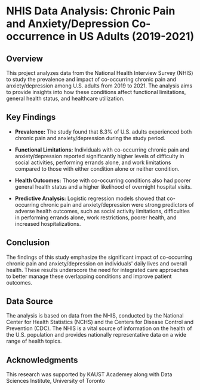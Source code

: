 # NHIS Data Analysis: Chronic Pain and Anxiety/Depression Co-occurrence in US Adults (2019-2021)

## Overview

This project analyzes data from the National Health Interview Survey (NHIS) to study the prevalence and impact of co-occurring chronic pain and anxiety/depression among U.S. adults from 2019 to 2021. The analysis aims to provide insights into how these conditions affect functional limitations, general health status, and healthcare utilization.

## Key Findings

- **Prevalence:** The study found that 8.3% of U.S. adults experienced both chronic pain and anxiety/depression during the study period.
  
- **Functional Limitations:** Individuals with co-occurring chronic pain and anxiety/depression reported significantly higher levels of difficulty in social activities, performing errands alone, and work limitations compared to those with either condition alone or neither condition.

- **Health Outcomes:** Those with co-occurring conditions also had poorer general health status and a higher likelihood of overnight hospital visits.

- **Predictive Analysis:** Logistic regression models showed that co-occurring chronic pain and anxiety/depression were strong predictors of adverse health outcomes, such as social activity limitations, difficulties in performing errands alone, work restrictions, poorer health, and increased hospitalizations.

## Conclusion

The findings of this study emphasize the significant impact of co-occurring chronic pain and anxiety/depression on individuals' daily lives and overall health. These results underscore the need for integrated care approaches to better manage these overlapping conditions and improve patient outcomes.

## Data Source

The analysis is based on data from the NHIS, conducted by the National Center for Health Statistics (NCHS) and the Centers for Disease Control and Prevention (CDC). The NHIS is a vital source of information on the health of the U.S. population and provides nationally representative data on a wide range of health topics.

## Acknowledgments

This research was supported by KAUST Academey along with Data Sciences Institute, University of Toronto 

